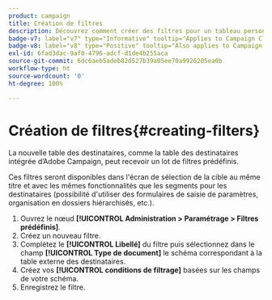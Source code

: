 ```yaml
---
product: campaign
title: Création de filtres
description: Découvrez comment créer des filtres pour un tableau personnalisé
badge-v7: label="v7" type="Informative" tooltip="Applies to Campaign Classic v7"
badge-v8: label="v8" type="Positive" tooltip="Also applies to Campaign v8"
exl-id: 6fad3dac-9af0-4796-adcf-d1de4b255aca
source-git-commit: 6dc6aeb5adeb82d527b39a05ee70a9926205ea0b
workflow-type: ht
source-wordcount: '0'
ht-degree: 100%

---
```


# Création de filtres{#creating-filters}



La nouvelle table des destinataires, comme la table des destinataires intégrée d’Adobe Campaign, peut recevoir un lot de filtres prédéfinis.

Ces filtres seront disponibles dans l&#39;écran de sélection de la cible au même titre et avec les mêmes fonctionnalités que les segments pour les destinataires (possibilité d&#39;utiliser des formulaires de saisie de paramètres, organisation en dossiers hiérarchisés, etc.).

1. Ouvrez le nœud **[!UICONTROL Administration > Paramétrage > Filtres prédéfinis]**.
1. Créez un nouveau filtre.
1. Complétez le **[!UICONTROL Libellé]** du filtre puis sélectionnez dans le champ **[!UICONTROL Type de document]** le schéma correspondant à la table externe des destinataires.
1. Créez vos **[!UICONTROL conditions de filtrage]** basées sur les champs de votre schéma.
1. Enregistrez le filtre.
